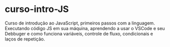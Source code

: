# curso-intro-JS
Curso de introdução ao JavaScript, primeiros passos com a linguagem. Executando código JS em sua máquina, aprendendo a usar o VSCode e seu Debbuger e como funciona variáveis, controle de fluxo, condicionais e laços de repetição. 
